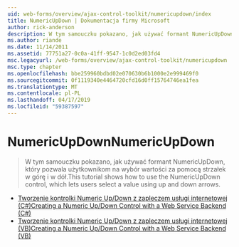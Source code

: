 ```yaml
---
uid: web-forms/overview/ajax-control-toolkit/numericupdown/index
title: NumericUpDown | Dokumentacja firmy Microsoft
author: rick-anderson
description: W tym samouczku pokazano, jak używać formant NumericUpDown, który pozwala użytkownikom na wybór wartości za pomocą strzałek w górę i w dół.
ms.author: riande
ms.date: 11/14/2011
ms.assetid: 77751a27-0c0a-41ff-9547-1c0d2ed03fd4
msc.legacyurl: /web-forms/overview/ajax-control-toolkit/numericupdown
msc.type: chapter
ms.openlocfilehash: bbe259960bdbd02e070630b6b1000e2e999469f0
ms.sourcegitcommit: 0f1119340e4464720cfd16d0ff15764746ea1fea
ms.translationtype: MT
ms.contentlocale: pl-PL
ms.lasthandoff: 04/17/2019
ms.locfileid: "59387597"
---
```

# <a name="numericupdown"></a><span data-ttu-id="348f7-103">NumericUpDown</span><span class="sxs-lookup"><span data-stu-id="348f7-103">NumericUpDown</span></span>

> <span data-ttu-id="348f7-104">W tym samouczku pokazano, jak używać formant NumericUpDown, który pozwala użytkownikom na wybór wartości za pomocą strzałek w górę i w dół.</span><span class="sxs-lookup"><span data-stu-id="348f7-104">This tutorial shows how to use the NumericUpDown control, which lets users select a value using up and down arrows.</span></span>


- [<span data-ttu-id="348f7-105">Tworzenie kontrolki Numeric Up/Down z zapleczem usługi internetowej (C#)</span><span class="sxs-lookup"><span data-stu-id="348f7-105">Creating a Numeric Up/Down Control with a Web Service Backend (C#)</span></span>](creating-a-numeric-up-down-control-with-a-web-service-backend-cs.md)
- [<span data-ttu-id="348f7-106">Tworzenie kontrolki Numeric Up/Down z zapleczem usługi internetowej (VB)</span><span class="sxs-lookup"><span data-stu-id="348f7-106">Creating a Numeric Up/Down Control with a Web Service Backend (VB)</span></span>](creating-a-numeric-up-down-control-with-a-web-service-backend-vb.md)
